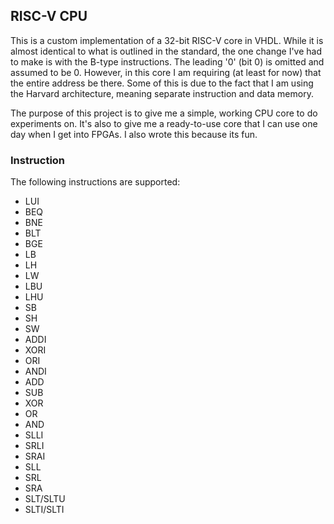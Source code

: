 
## RISC-V CPU

This is a custom implementation of a 32-bit RISC-V core in VHDL. While it is almost identical to what is outlined in the standard, the one change I've had to make is with the B-type instructions. The leading '0' (bit 0) is omitted and assumed to be 0. However, in this core I am requiring (at least for now) that the entire address be there. Some of this is due to the fact that I am using the Harvard architecture, meaning separate instruction and data memory.

The purpose of this project is to give me a simple, working CPU core to do experiments on. It's also to give me a ready-to-use core that I can use one day when I get into FPGAs. I also wrote this because its fun.

### Instruction

The following instructions are supported:

* LUI
* BEQ
* BNE
* BLT
* BGE
* LB
* LH
* LW
* LBU
* LHU
* SB
* SH
* SW
* ADDI
* XORI
* ORI
* ANDI
* ADD
* SUB
* XOR
* OR
* AND
* SLLI
* SRLI
* SRAI
* SLL
* SRL
* SRA
* SLT/SLTU
* SLTI/SLTI


